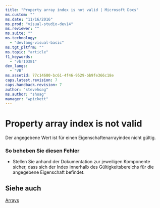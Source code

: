 ```yaml
---
title: "Property array index is not valid | Microsoft Docs"
ms.custom: ""
ms.date: "11/16/2016"
ms.prod: "visual-studio-dev14"
ms.reviewer: ""
ms.suite: ""
ms.technology: 
  - "devlang-visual-basic"
ms.tgt_pltfrm: ""
ms.topic: "article"
f1_keywords: 
  - "vbrID381"
dev_langs: 
  - "VB"
ms.assetid: 77c14680-bc61-4f46-9529-bb9fe366c18e
caps.latest.revision: 7
caps.handback.revision: 7
author: "stevehoag"
ms.author: "shoag"
manager: "wpickett"
---
```

# Property array index is not valid
Der angegebene Wert ist für einen Eigenschaftenarrayindex nicht gültig.  
  
### So beheben Sie diesen Fehler  
  
-   Stellen Sie anhand der Dokumentation zur jeweiligen Komponente sicher, dass sich der Index innerhalb des Gültigkeitsbereichs für die angegebene Eigenschaft befindet.  
  
## Siehe auch  
 [Arrays](../../../visual-basic/programming-guide/language-features/arrays/index.md)